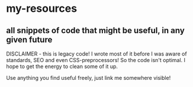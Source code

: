 # my-resources
## all snippets of code that might be useful, in any given future
DISCLAIMER - this is legacy code! I wrote most of it before I was aware of standards, SEO and even CSS-preprocessors! So the code isn't optimal. I hope to get the energy to clean some of it up.

Use anything you find useful freely, just link me somewhere visible!
